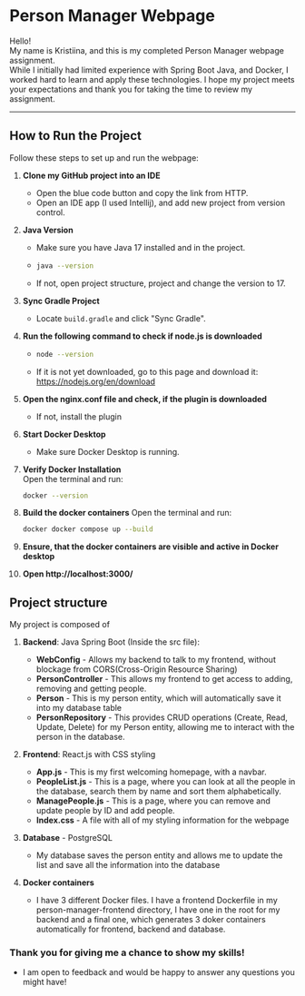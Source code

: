 # Person Manager Webpage

Hello!  
My name is Kristiina, and this is my completed Person Manager webpage assignment.  
While I initially had limited experience with Spring Boot Java, and Docker, 
I worked hard to learn and apply these technologies. 
I hope my project meets your expectations and 
thank you for taking the time to review my assignment.

---

## How to Run the Project

Follow these steps to set up and run the webpage:

1. **Clone my GitHub project into an IDE**
   - Open the blue code button and copy the link from HTTP.
   - Open an IDE app (I used Intellij), and add new project from version control.

2. **Java Version**
    - Make sure you have Java 17 installed and in the project.
    - ```bash
      java --version
    - If not, open project structure, project and change the version to 17.

3. **Sync Gradle Project**
    - Locate `build.gradle` and click "Sync Gradle".

4. **Run the following command to check if node.js is downloaded**
   - ```bash
     node --version
   - If it is not yet downloaded, go to this page and download it: https://nodejs.org/en/download

5. **Open the nginx.conf file and check, if the plugin is downloaded**
   - If not, install the plugin

6. **Start Docker Desktop**
    - Make sure Docker Desktop is running.

7. **Verify Docker Installation**  
   Open the terminal and run:

   ```bash
   docker --version

8. **Build the docker containers**
   Open the terminal and run:

   ```bash
   docker docker compose up --build 

9. **Ensure, that the docker containers are visible and active in Docker desktop**

10. **Open http://localhost:3000/**


## Project structure

My project is composed of 
 1. **Backend**: Java Spring Boot (Inside the src file):
      - **WebConfig** - Allows my backend to talk to my frontend, without blockage from CORS(Cross-Origin Resource Sharing)
      - **PersonController** - This allows my frontend to get access to adding, removing and getting people.
      - **Person** - This is my person entity, which will automatically save it into my database table
      - **PersonRepository** - This provides CRUD operations (Create, Read, Update, Delete) for my Person entity,
         allowing me to interact with the person in the database.

 2. **Frontend**: React.js with CSS styling
       - **App.js** - This is my first welcoming homepage, with a navbar.
       - **PeopleList.js** - This is a page, where you can look at all the people in the database, search them by name
          and sort them alphabetically.
       - **ManagePeople.js** - This is a page, where you can remove and update people by ID and add people.
       - **Index.css** - A file with all of my styling information for the webpage
 3. **Database** - PostgreSQL
      - My database saves the person entity and allows me to update the list and save all the information into 
        the database
 4. **Docker containers**
      - I have 3 different Docker files. I have a frontend Dockerfile in my person-manager-frontend directory,
         I have one in the root for my backend and a final one, which generates 3 doker containers automatically for
         frontend, backend and database.

### Thank you for giving me a chance to show my skills! 
- I am open to feedback and would be happy to answer any questions you might have!

